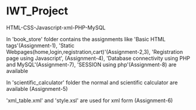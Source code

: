 # IWT_Project
HTML-CSS-Javascript-xml-PHP-MySQL

In 'book_store' folder contains the assignments like 'Basic HTML tags'(Assignment-1), 'Static Webpages(home,login,registration,cart)'(Assignment-2,3), 'Registration page using Javascript', (Assignment-4), 'Database connectivity using PHP and MySQL'(Assignment-7), 'SESSION using php'(Assignment-8) are available 

In 'scientific_calculator' folder the normal and scientific calculator are available (Assignment-5)

'xml_table.xml' and 'style.xsl' are used for xml form (Assignment-6)




